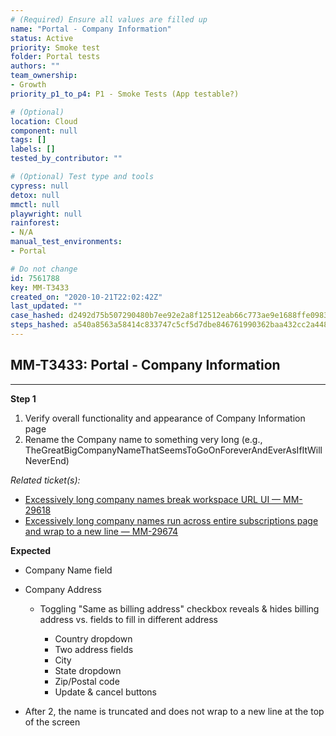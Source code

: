 ```yaml
---
# (Required) Ensure all values are filled up
name: "Portal - Company Information"
status: Active
priority: Smoke test
folder: Portal tests
authors: ""
team_ownership:
- Growth
priority_p1_to_p4: P1 - Smoke Tests (App testable?)

# (Optional)
location: Cloud
component: null
tags: []
labels: []
tested_by_contributor: ""

# (Optional) Test type and tools
cypress: null
detox: null
mmctl: null
playwright: null
rainforest:
- N/A
manual_test_environments:
- Portal

# Do not change
id: 7561788
key: MM-T3433
created_on: "2020-10-21T22:02:42Z"
last_updated: ""
case_hashed: d2492d75b507290480b7ee92e2a8f12512eab66c773ae9e1688ffe09836763569099dd6ae33784ef005b1f5bea608cd9
steps_hashed: a540a8563a58414c833747c5cf5d7dbe846761990362baa432cc2a4480fde030082674a952aa3cfab228827438ea8b61
---
```


<!-- (Auto-generated) Based on frontmatter's "key" and "name" -->

## MM-T3433: Portal - Company Information

---

**Step 1**

1. Verify overall functionality and appearance of Company Information page
2. Rename the Company name to something very long (e.g., TheGreatBigCompanyNameThatSeemsToGoOnForeverAndEverAsIfItWillNeverEnd)

_Related ticket(s):_

- [Excessively long company names break workspace URL UI — MM-29618](https://mattermost.atlassian.net/browse/MM-29618)
- [Excessively long company names run across entire subscriptions page and wrap to a new line — MM-29674](https://mattermost.atlassian.net/browse/MM-29674)

**Expected**

- Company Name field

- Company Address

  - Toggling "Same as billing address" checkbox reveals & hides billing address vs. fields to fill in different address

    - Country dropdown
    - Two address fields
    - City
    - State dropdown
    - Zip/Postal code
    - Update & cancel buttons

- After 2, the name is truncated and does not wrap to a new line at the top of the screen
